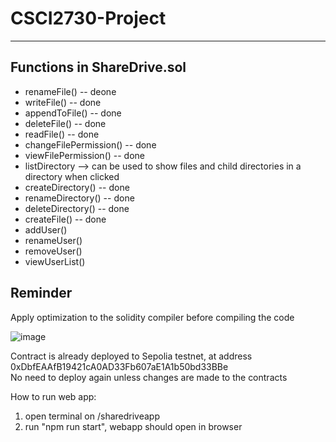 # CSCI2730-Project
***
## Functions in ShareDrive.sol
- renameFile()  -- deone
- writeFile()  -- done  
- appendToFile()  -- done  
- deleteFile()  -- done  
- readFile() -- done  
- changeFilePermission()  -- done     
- viewFilePermission()  -- done  
- listDirectory --> can be used to show files and child directories in a directory when clicked  
- createDirectory() -- done  
- renameDirectory() -- done  
- deleteDirectory() -- done  
- createFile() -- done  
- addUser()  
- renameUser()  
- removeUser()  
- viewUserList()  

## Reminder
Apply optimization to the solidity compiler before compiling the code

![image](https://github.com/user-attachments/assets/84943a9d-af8c-4009-ba4b-4408f7a62dcb)  

Contract is already deployed to Sepolia testnet, at address 0xDbfEAAfB19421cA0AD33Fb607aE1A1b50bd33BBe  
No need to deploy again unless changes are made to the contracts  

How to run web app:
1.    open terminal on /sharedriveapp
2.    run "npm run start", webapp should open in browser
